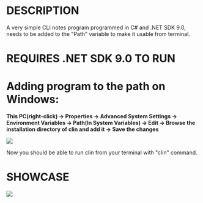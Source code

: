 # DESCRIPTION
A very simple CLI notes program programmed in C# and .NET SDK 9.0, needs to be added to the "Path" variable to make it usable from terminal.

# REQUIRES .NET SDK 9.0 TO RUN

# Adding program to the path on Windows:

**This PC(right-click) -> Properties -> Advanced System Settings -> Environment Variables -> Path(In System Variables) -> Edit -> Browse the installation directory of clin and add it -> Save the changes**

![](https://github.com/reekta92/clin/blob/main/path.gif)

Now you should be able to run clin from your terminal with "clin" command.

# SHOWCASE

![](https://github.com/reekta92/clin/blob/main/showcase.gif)
